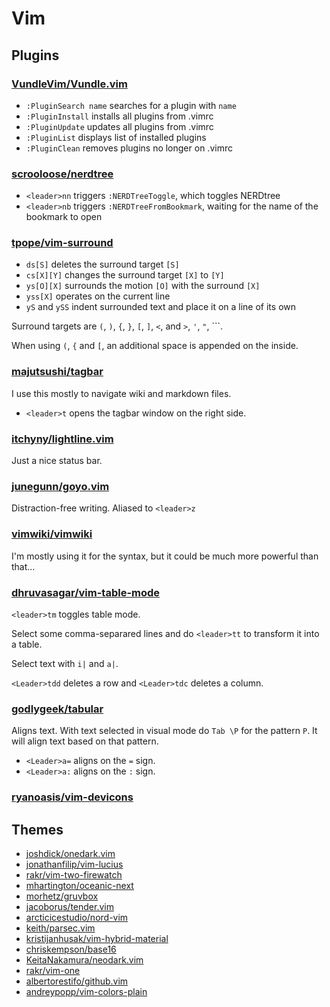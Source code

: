 # Vim

## Plugins

### [VundleVim/Vundle.vim](https://github.com/VundleVim/Vundle.vim)

- `:PluginSearch name` searches for a plugin with `name`
- `:PluginInstall` installs all plugins from .vimrc
- `:PluginUpdate` updates all plugins from .vimrc
- `:PluginList` displays list of installed plugins
- `:PluginClean` removes plugins no longer on .vimrc

### [scrooloose/nerdtree](https://github.com/scrooloose/nerdtree)

- `<leader>nn` triggers `:NERDTreeToggle`, which toggles NERDtree
- `<leader>nb` triggers `:NERDTreeFromBookmark`, waiting for the name of the bookmark to open

### [tpope/vim-surround](https://github.com/tpope/vim-surround)

- `ds[S]` deletes the surround target `[S]`
- `cs[X][Y]` changes the surround target `[X]` to `[Y]`
- `ys[O][X]` surrounds the motion `[O]` with the surround `[X]`
- `yss[X]` operates on the current line
- `yS` and `ySS` indent surrounded text and place it on a line of its own

Surround targets are `(`, `)`, `{`, `}`, `[`, `]`, `<`, and `>`, `'`, `"`, ```.

When using `(`, `{` and `[`, an additional space is appended on the inside.

### [majutsushi/tagbar](https://github.com/majutsushi/tagbar)

I use this mostly to navigate wiki and markdown files.

- `<leader>t` opens the tagbar window on the right side.

### [itchyny/lightline.vim](https://github.com/itchyny/lightline.vim)

Just a nice status bar.

### [junegunn/goyo.vim](https://github.com/junegunn/goyo.vim)

Distraction-free writing. Aliased to `<leader>z`

### [vimwiki/vimwiki](https://github.com/vimwiki/vimwiki)

I'm mostly using it for the syntax, but it could be much more powerful than that...

### [dhruvasagar/vim-table-mode](https://github.com/dhruvasagar/vim-table-mode)

`<leader>tm` toggles table mode.

Select some comma-separared lines and do `<leader>tt` to transform it into a table.

Select text with `i|` and `a|`. 

`<Leader>tdd` deletes a row and `<Leader>tdc` deletes a column.

### [godlygeek/tabular](https://github.com/godlygeek/tabular)

Aligns text. With text selected in visual mode do `Tab \P` for the pattern `P`. It will align text based on that pattern.

- `<Leader>a=` aligns on the `=` sign.
- `<Leader>a:` aligns on the `:` sign.

### [ryanoasis/vim-devicons](https://github.com/ryanoasis/vim-devicons)

## Themes

- [joshdick/onedark.vim](https://github.com/joshdick/onedark.vim)
- [jonathanfilip/vim-lucius](https://github.com/jonathanfilip/vim-lucius)
- [rakr/vim-two-firewatch](https://github.com/rakr/vim-two-firewatch)
- [mhartington/oceanic-next](https://github.com/mhartington/oceanic-next)
- [morhetz/gruvbox](https://github.com/morhetz/gruvbox)
- [jacoborus/tender.vim](https://github.com/jacoborus/tender.vim)
- [arcticicestudio/nord-vim](arcticicestudio/nord-vim)
- [keith/parsec.vim](https://github.com/keith/parsec.vim)
- [kristijanhusak/vim-hybrid-material](https://github.com/kristijanhusak/vim-hybrid-material)
- [chriskempson/base16](https://github.com/chriskempson/base16)
- [KeitaNakamura/neodark.vim](https://github.com/KeitaNakamura/neodark.vim)
- [rakr/vim-one](https://github.com/rakr/vim-one)
- [albertorestifo/github.vim](https://github.com/albertorestifo/github.vim)
- [andreypopp/vim-colors-plain](https://github.com/andreypopp/vim-colors-plain)




